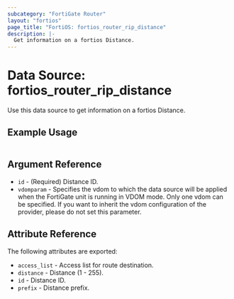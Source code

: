 ```yaml
---
subcategory: "FortiGate Router"
layout: "fortios"
page_title: "FortiOS: fortios_router_rip_distance"
description: |-
  Get information on a fortios Distance.
---
```


# Data Source: fortios_router_rip_distance
Use this data source to get information on a fortios Distance.


## Example Usage

```hcl

```

## Argument Reference

* `id` - (Required) Distance ID.
* `vdomparam` - Specifies the vdom to which the data source will be applied when the FortiGate unit is running in VDOM mode. Only one vdom can be specified. If you want to inherit the vdom configuration of the provider, please do not set this parameter.

## Attribute Reference

The following attributes are exported:

* `access_list` - Access list for route destination.
* `distance` - Distance (1 - 255).
* `id` - Distance ID.
* `prefix` - Distance prefix.
